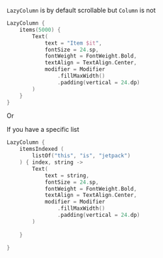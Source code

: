  
`LazyColumn` is by default scrollable but `Column` is not

```kotlin
LazyColumn {
	items(5000) {
		Text(
			text = "Item $it",
			fontSize = 24.sp,
			fontWeight = FontWeight.Bold,
			textAlign = TextAlign.Center,
			modifier = Modifier
				.fillMaxWidth()
				.padding(vertical = 24.dp)
		)
	}
}
```

Or

If you have a specific list


```kotlin
LazyColumn {
	itemsIndexed (
		listOf("this", "is", "jetpack")	
	) { index, string ->
		Text(
			text = string,
			fontSize = 24.sp,
			fontWeight = FontWeight.Bold,
			textAlign = TextAlign.Center,
			modifier = Modifier
				.fillMaxWidth()
				.padding(vertical = 24.dp)
		)
		
	}
	
}
```